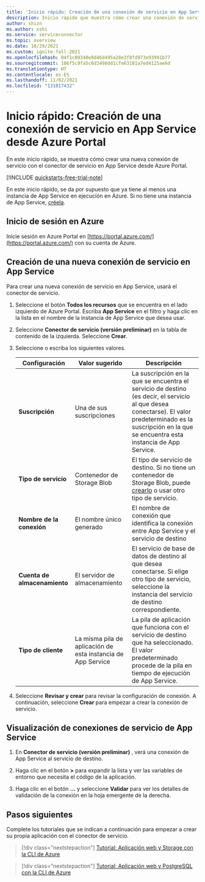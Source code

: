 ```yaml
---
title: 'Inicio rápido: Creación de una conexión de servicio en App Service desde Azure Portal'
description: Inicio rápido que muestra cómo crear una conexión de servicio en App Service desde Azure Portal
author: shizn
ms.author: xshi
ms.service: serviceconnector
ms.topic: overview
ms.date: 10/29/2021
ms.custom: ignite-fall-2021
ms.openlocfilehash: 04f1c00340e8d46d495a28e3f0fd973e93991b77
ms.sourcegitcommit: 106f5c9fa5c6d3498dd1cfe63181a7ed4125ae6d
ms.translationtype: HT
ms.contentlocale: es-ES
ms.lasthandoff: 11/02/2021
ms.locfileid: "131017432"
---
```

# <a name="quickstart-create-a-service-connection-in-app-service-from-azure-portal"></a>Inicio rápido: Creación de una conexión de servicio en App Service desde Azure Portal

En este inicio rápido, se muestra cómo crear una nueva conexión de servicio con el conector de servicio en App Service desde Azure Portal.

[!INCLUDE [quickstarts-free-trial-note](../../includes/quickstarts-free-trial-note.md)]

En este inicio rápido, se da por supuesto que ya tiene al menos una instancia de App Service en ejecución en Azure. Si no tiene una instancia de App Service, [créela](../app-service/quickstart-dotnetcore.md).

## <a name="sign-in-to-azure"></a>Inicio de sesión en Azure

Inicie sesión en Azure Portal en [https://portal.azure.com/](https://portal.azure.com/) con su cuenta de Azure.

## <a name="create-a-new-service-connection-in-app-service"></a>Creación de una nueva conexión de servicio en App Service

Para crear una nueva conexión de servicio en App Service, usará el conector de servicio.

1. Seleccione el botón **Todos los recursos** que se encuentra en el lado izquierdo de Azure Portal. Escriba **App Service** en el filtro y haga clic en la lista en el nombre de la instancia de App Service que desea usar.
2. Seleccione **Conector de servicio (versión preliminar)** en la tabla de contenido de la izquierda. Seleccione **Crear**.
3. Seleccione o escriba los siguientes valores.

    | Configuración      | Valor sugerido  | Descripción                                        |
    | ------------ |  ------- | -------------------------------------------------- |
    | **Suscripción** | Una de sus suscripciones | La suscripción en la que se encuentra el servicio de destino (es decir, el servicio al que desea conectarse). El valor predeterminado es la suscripción en la que se encuentra esta instancia de App Service. |
    | **Tipo de servicio** | Contenedor de Storage Blob | El tipo de servicio de destino. Si no tiene un contenedor de Storage Blob, puede [crearlo](../storage/blobs/storage-quickstart-blobs-portal.md) o usar otro tipo de servicio. |
    | **Nombre de la conexión** | El nombre único generado | El nombre de conexión que identifica la conexión entre App Service y el servicio de destino  |
    | **Cuenta de almacenamiento** | El servidor de almacenamiento | El servicio de base de datos de destino al que desea conectarse. Si elige otro tipo de servicio, seleccione la instancia del servicio de destino correspondiente. |
    | **Tipo de cliente** | La misma pila de aplicación de esta instancia de App Service | La pila de aplicación que funciona con el servicio de destino que ha seleccionado. El valor predeterminado procede de la pila en tiempo de ejecución de App Service. |

4. Seleccione **Revisar y crear** para revisar la configuración de conexión. A continuación, seleccione **Crear** para empezar a crear la conexión de servicio.

## <a name="view-service-connections-in-app-service"></a>Visualización de conexiones de servicio de App Service

1. En **Conector de servicio (versión preliminar)** , verá una conexión de App Service al servicio de destino.

1. Haga clic en el botón **>** para expandir la lista y ver las variables de entorno que necesita el código de la aplicación.

1. Haga clic en el botón **...** y seleccione **Validar** para ver los detalles de validación de la conexión en la hoja emergente de la derecha.

## <a name="next-steps"></a>Pasos siguientes

Complete los tutoriales que se indican a continuación para empezar a crear su propia aplicación con el conector de servicio.

> [!div class="nextstepaction"]
> [Tutorial: Aplicación web y Storage con la CLI de Azure](./tutorial-csharp-webapp-storage-cli.md)

> [!div class="nextstepaction"]
> [Tutorial: Aplicación web y PostgreSQL con la CLI de Azure](./tutorial-django-webapp-postgres-cli.md)
